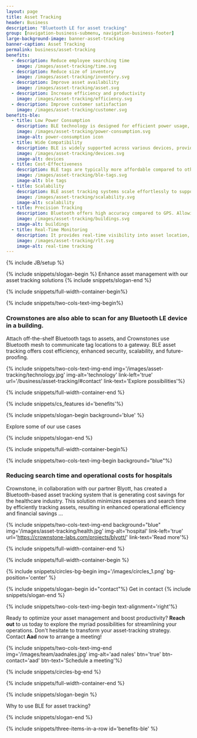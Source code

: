 ```yaml
---
layout: page
title: Asset Tracking
header: Business
description: "Bluetooth LE for asset tracking"
group: [navigation-business-submenu, navigation-business-footer]
large-background-image: banner-asset-tracking
banner-caption: Asset Tracking
permalink: business/asset-tracking
benefits:
  - description: Reduce employee searching time 
    image: /images/asset-tracking/time.svg
  - description: Reduce size of inventory
    image: /images/asset-tracking/inventory.svg
  - description: Improve asset availability
    image: /images/asset-tracking/asset.svg
  - description: Increase efficiency and productivity 
    image: /images/asset-tracking/efficiency.svg
  - description: Improve customer satisfaction
    image: /images/asset-tracking/customer.svg
benefits-ble:
  - title: Low Power Consumption
    description: BLE technology is designed for efficient power usage, enabling prolonged battery life for tracking devices
    image: /images/asset-tracking/power-consumption.svg
    image-alt: power-consumption icon
  - title: Wide Compatibility
    description: BLE is widely supported across various devices, providing seamless connectivity and integration options.
    image: /images/asset-tracking/devices.svg
    image-alt: devices
  - title: Cost-Effectiveness
    description: BLE tags are typically more affordable compared to other tracking technologies
    image: /images/asset-tracking/ble-tags.svg
    image-alt: ble tags
  - title: Scalability
    description: BLE asset tracking systems scale effortlessly to support various assets and devices
    image: /images/asset-tracking/scalability.svg
    image-alt: scalability
  - title: Precision Tracking
    description: Bluetooth offers high accuracy compared to GPS. Allowing to track assets indoors
    image: /images/asset-tracking/buildings.svg
    image-alt: buildings
  - title: Real-Time Monitoring
    description: It provides real-time visibility into asset location, enabling proactive management and enhanced security
    image: /images/asset-tracking/rlt.svg
    image-alt: real-time tracking
---
```



{% include JB/setup %}


{% include snippets/slogan-begin %}
Enhance asset management with our asset tracking solutions
{% include snippets/slogan-end %}

{% include snippets/full-width-container-begin%}

{% include snippets/two-cols-text-img-begin%}

### Crownstones are also able to scan for any Bluetooth LE device in a building. 

Attach off-the-shelf Bluetooth tags to assets, and Crownstones use Bluetooth mesh to communicate tag locations to a gateway. BLE asset tracking offers cost efficiency, enhanced security, scalability, and future-proofing.

{% include snippets/two-cols-text-img-end img='/images/asset-tracking/technology.jpg' img-alt='technology' link-left='true' url='/business/asset-tracking/#contact' link-text='Explore possibilities'%}

{% include snippets/full-width-container-end %}


{% include snippets/cs_features id='benefits'%}



{% include snippets/slogan-begin background='blue' %}

Explore some of our use cases

{% include snippets/slogan-end %}



{% include snippets/full-width-container-begin%}

{% include snippets/two-cols-text-img-begin background="blue"%}

### Reducing search time and operational costs for hospitals

Crownstone, in collaboration with our partner Blyott, has created a Bluetooth-based asset tracking system that is generating cost savings for the healthcare industry. This solution minimizes expenses and search time by efficiently tracking assets, resulting in enhanced operational efficiency and financial savings ...

{% include snippets/two-cols-text-img-end background="blue" img='/images/asset-tracking/health.jpg' img-alt='hospital' link-left='true' url='https://crownstone-labs.com/projects/blyott/' link-text='Read more'%}

{% include snippets/full-width-container-end %}



{% include snippets/full-width-container-begin %}

{% include snippets/circles-bg-begin img='/images/circles_1.png' bg-position='center' %}

{% include snippets/slogan-begin id="contact"%}
Get in contact
{% include snippets/slogan-end %}

{% include snippets/two-cols-text-img-begin text-alignment='right'%}

Ready to optimize your asset management and boost productivity? **Reach out** to us today to explore the myriad possibilities for streamlining your operations. Don't hesitate to transform your asset-tracking strategy. Contact **Aad** now to arrange a meeting!

{% include snippets/two-cols-text-img-end img='/images/team/aadnales.jpg' img-alt='aad nales' btn='true' btn-contact='aad' btn-text='Schedule a meeting'%}

{% include snippets/circles-bg-end %}

{% include snippets/full-width-container-end %}



{% include snippets/slogan-begin %}

Why to use BLE for asset tracking?

{% include snippets/slogan-end %}

{% include snippets/three-items-in-a-row id='benefits-ble' %}